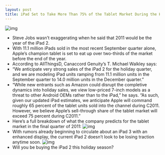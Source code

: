 ```yaml
---
layout: post
title: iPad Set to Take More Than 75% of the Tablet Market During the Holidays
---
```

![img](http://media.idownloadblog.com/wp-content/uploads/2011/11/iPad-2-artsy-e1320682302529.jpg)
* Steve Jobs wasn’t exaggerating when he said that 2011 would be the year of the iPad 2.
* With 11.1 million iPads sold in the most recent September quarter alone, Apple’s champion tablet is set to eat up over two-thirds of the market before the end of the year.
* According to AllThingsD, Canaccord Genuity’s T. Michael Walkley says:
* “We anticipate very strong sales of the iPad 2 for the holiday quarter, and we are modeling iPad units ramping from 11.1 million units in the September quarter to 14.0 million units in the December quarter.”
* “While new entrants such as Amazon could disrupt the completive dynamics into holiday sales, we view low-priced 7-inch models as a threat to other Android OEMs rather than to the iPad,” he says. “As such, given our updated iPad estimates, we anticipate Apple will command roughly 65 percent of the tablet units sold into the channel during C2011. However, we believe Apple’s sell-through share of the tablet market will exceed 75 percent during C2011.”
* Here’s a full breakdown of what the company predicts for the tablet market in the final quarter of 2011:
![img](http://media.idownloadblog.com/wp-content/uploads/2011/11/Canaccord_tablet_estimates-e1320682723604.png)
* With rumors already beginning to circulate about an iPad 3 with an enhanced display, the current iPad 2 doesn’t look to be losing traction anytime soon.
![img](http://media.idownloadblog.com/wp-content/uploads/2011/11/2011_year_of_ipad_2-640x427-e1320682908799.png)
* Will you be buying the iPad 2 this holiday season?


